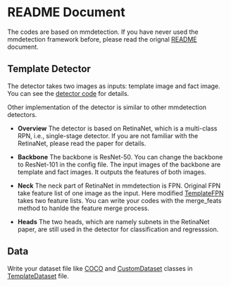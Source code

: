 
# README Document

The codes are based on mmdetection. If you have never used the mmdetection framework before, please read the orignal [README](ORI_README.md) document.

## Template Detector

The detector takes two images as inputs: template image and fact image. You can see the [detector code](mmdet/models/detectors/template_detector.py) for details.

Other implementation of the detector is similar to other mmdetection detectors.

- **Overview**
  The detector is based on RetinaNet, which is a multi-class RPN, i.e., single-stage detector. If you are not familiar with the RetinaNet, please read the paper for details.

- **Backbone**
  The backbone is ResNet-50. You can change the backbone to ResNet-101 in the config file. The input images of the backbone are template and fact images. It outputs the features of both images.

- **Neck**
  The neck part of RetinaNet in mmdetection is FPN. Original FPN take feature list of one image as the input. Here modified [TemplateFPN](mmdet/models/necks/template_fpn.py) takes two feature lists. You can write your codes with the merge_feats method to hanlde the feature merge process.

- **Heads**
  The two heads, which are namely subnets in the RetinaNet paper, are still used in the detector for classification and regresssion.


## Data

Write your dataset file like [COCO](mmdet/datasets/coco.py) and [CustomDataset](mmdet/datasets/custom.py) classes in [TemplateDataset](mmdet/datasets/template_dataset.py) file.
